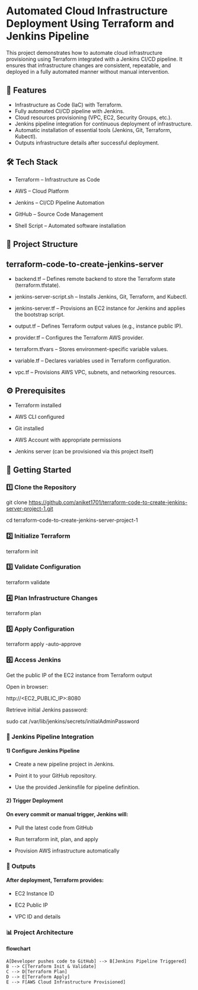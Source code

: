 
# Automated Cloud Infrastructure Deployment Using Terraform and Jenkins Pipeline

This project demonstrates how to automate cloud infrastructure provisioning using Terraform integrated with a Jenkins CI/CD pipeline.
It ensures that infrastructure changes are consistent, repeatable, and deployed in a fully automated manner without manual intervention.

## 📌 Features
- Infrastructure as Code (IaC) with Terraform.
- Fully automated CI/CD pipeline with Jenkins.
- Cloud resources provisioning (VPC, EC2, Security Groups, etc.).
- Jenkins pipeline integration for continuous deployment of infrastructure.
- Automatic installation of essential tools (Jenkins, Git, Terraform, Kubectl).
- Outputs infrastructure details after successful deployment.

## 🛠️ Tech Stack
- Terraform – Infrastructure as Code

- AWS – Cloud Platform

- Jenkins – CI/CD Pipeline Automation

- GitHub – Source Code Management

- Shell Script – Automated software installation

## 📂 Project Structure
## terraform-code-to-create-jenkins-server
- backend.tf – Defines remote backend to store the Terraform state (terraform.tfstate).

- jenkins-server-script.sh – Installs Jenkins, Git, Terraform, and Kubectl.

- jenkins-server.tf – Provisions an EC2 instance for Jenkins and applies the bootstrap script.

- output.tf – Defines Terraform output values (e.g., instance public IP).

- provider.tf – Configures the Terraform AWS provider.

- terraform.tfvars – Stores environment-specific variable values.

- variable.tf – Declares variables used in Terraform configuration.

- vpc.tf – Provisions AWS VPC, subnets, and networking resources.

## ⚙️ Prerequisites
 - Terraform installed

- AWS CLI configured

- Git installed

- AWS Account with appropriate permissions

- Jenkins server (can be provisioned via this project itself)

## 🚀 Getting Started 
### 1️⃣ Clone the Repository
git clone https://github.com/aniket1701/terraform-code-to-create-jenkins-server-project-1.git

cd terraform-code-to-create-jenkins-server-project-1

### 2️⃣ Initialize Terraform
terraform init

### 3️⃣ Validate Configuration
terraform validate

### 4️⃣ Plan Infrastructure Changes
terraform plan

### 5️⃣ Apply Configuration
terraform apply -auto-approve

### 6️⃣ Access Jenkins
Get the public IP of the EC2 instance from Terraform output

Open in browser:

http://<EC2_PUBLIC_IP>:8080

Retrieve initial Jenkins password:

sudo cat /var/lib/jenkins/secrets/initialAdminPassword

### 🔄 Jenkins Pipeline Integration

#### 1) Configure Jenkins Pipeline

- Create a new pipeline project in Jenkins.

- Point it to your GitHub repository.

- Use the provided Jenkinsfile for pipeline definition.

#### 2) Trigger Deployment

 #### On every commit or manual trigger, Jenkins will:

- Pull the latest code from GitHub

- Run terraform init, plan, and apply

- Provision AWS infrastructure automatically

### 📜 Outputs

#### After deployment, Terraform provides:

- EC2 Instance ID

- EC2 Public IP

- VPC ID and details

### 📊 Project Architecture
#### flowchart 

    A[Developer pushes code to GitHub] --> B[Jenkins Pipeline Triggered]
    B --> C[Terraform Init & Validate]
    C --> D[Terraform Plan]
    D --> E[Terraform Apply]
    E --> F[AWS Cloud Infrastructure Provisioned]
